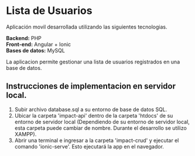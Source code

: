 # Lista de Usuarios

Aplicación movil desarrollada utilizando las siguientes tecnologias.

<b>Backend:</b> PHP<br>
<b>Front-end:</b> Angular + Ionic<br>
<b>Bases de datos:</b> MySQL


La aplicacion permite gestionar una lista de usuarios registrados en una base de datos. 

## Instrucciones de implementacion en servidor local.
<ol>
<li>Subir archivo database.sql a su entorno de base de datos SQL.</li>
<li>Ubicar la carpeta 'impact-api' dentro de la carpeta 'htdocs' de su entorno de servidor local (Dependiendo de su entorno de servidor local, esta carpeta puede cambiar de nombre. Durante el desarrollo se utilizo XAMPP).</li>
<li>Abrir una terminal e ingresar a la carpeta 'impact-crud' y ejecutar el comando 'ionic-serve'. Esto ejecutará la app en el navegador.</li>
</ol>